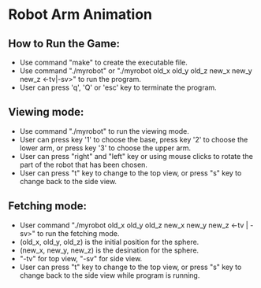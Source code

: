 # Robot Arm Animation

## How to Run the Game:
* Use command "make" to create the executable file.
* Use command "./myrobot" or "./myrobot old_x old_y old_z new_x new_y new_z <-tv|-sv>" to run the program.
* User can press 'q', 'Q' or 'esc' key to terminate the program.

## Viewing mode:
* Use command "./myrobot" to run the viewing mode. 
* User can press key '1' to choose the base, press key '2' to choose the lower arm, or press key '3' to choose the upper arm.
* User can press "right" and "left" key or using mouse clicks to rotate the part of the robot that has been chosen.
* User can press "t" key to change to the top view, or press "s" key to change back to the side view.

## Fetching mode:
* User command "./myrobot old_x old_y old_z new_x new_y new_z <-tv | -sv>" to run the fetching mode.
* (old_x, old_y, old_z) is the initial position for the sphere.
* (new_x, new_y, new_z) is the desination for the sphere.
* "-tv" for top view, "-sv" for side view.
* User can press "t" key to change to the top view, or press "s" key to change back to the side view while program is running.
